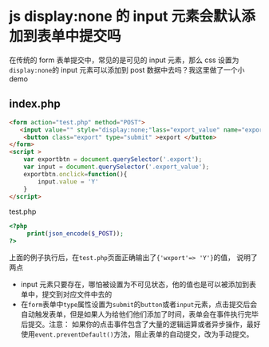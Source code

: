 # js display:none 的 input 元素会默认添加到表单中提交吗

在传统的 form 表单提交中，常见的是可见的 input 元素，那么 css 设置为`display:none`的 input 元素可以添加到 post 数据中去吗？我这里做了一个小 demo

## index.php

```html
<form action="test.php" method="POST">
   <input value="" style="display:none;"lass="export_value" name="export" type="text">
    <button class="export" type="submit" >export </button>
</form>
<script >
    var exportbtn = document.querySelector('.export');
    var input = document.querySelector('.export_value');
    exportbtn.onclick=function(){
        input.value = 'Y'
    }
</script>
```

test.php

```php
<?php
     print(json_encode($_POST));
?>
```

上面的例子执行后，在`test.php`页面正确输出了`{'wxport'=> 'Y'}`的值， 说明了两点

* input 元素只要存在，哪怕被设置为不可见状态，他的值也是可以被添加到表单中，提交到对应文件中去的
* 在`form`表单中`type`属性设置为`submit`的`button`或者`input`元素，点击提交后会自动触发表单，但是如果人为给他们他们添加了时间，表单会在事件执行完毕后提交。注意： 如果你的点击事件包含了大量的逻辑运算或者异步操作，最好使用`event.preventDefault()`方法，阻止表单的自动提交，改为手动提交。
